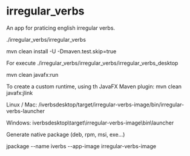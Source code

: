# irregular_verbs
An app for praticing english irregular verbs.

./irregular_verbs/irregular_verbs

mvn clean install -U -Dmaven.test.skip=true



For execute
./irregular_verbs/irregular_verbs/irregular_verbs_desktop

mvn clean javafx:run

To create a custom runtime, using th JavaFX Maven plugin:
mvn clean javafx:jlink

Linux / Mac:
/iverbsdesktop/target/irregular-verbs-image/bin/irregular-verbs-launcher

Windows:
iverbsdesktop\target\irregular-verbs-image\bin\launcher

Generate native package (deb, rpm, msi, exe...)

jpackage --name iverbs --app-image irregular-verbs-image
